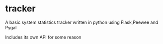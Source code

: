 # tracker
A basic system statistics tracker written in python using Flask,Peewee and Pygal

Includes its own API for some reason
